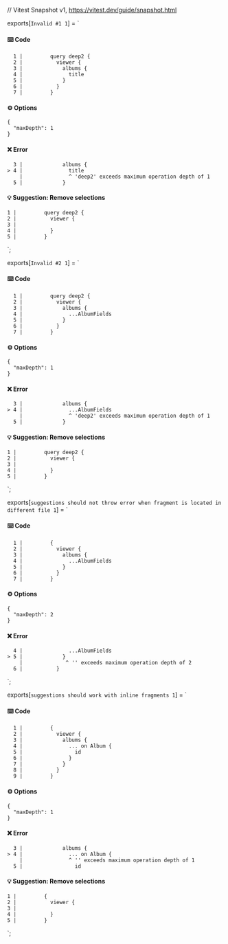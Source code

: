 // Vitest Snapshot v1, https://vitest.dev/guide/snapshot.html

exports[`Invalid #1 1`] = `
#### ⌨️ Code

      1 |         query deep2 {
      2 |           viewer {
      3 |             albums {
      4 |               title
      5 |             }
      6 |           }
      7 |         }

#### ⚙️ Options

    {
      "maxDepth": 1
    }

#### ❌ Error

      3 |             albums {
    > 4 |               title
        |               ^ 'deep2' exceeds maximum operation depth of 1
      5 |             }

#### 💡 Suggestion: Remove selections

    1 |         query deep2 {
    2 |           viewer {
    3 |             
    4 |           }
    5 |         }
`;

exports[`Invalid #2 1`] = `
#### ⌨️ Code

      1 |         query deep2 {
      2 |           viewer {
      3 |             albums {
      4 |               ...AlbumFields
      5 |             }
      6 |           }
      7 |         }

#### ⚙️ Options

    {
      "maxDepth": 1
    }

#### ❌ Error

      3 |             albums {
    > 4 |               ...AlbumFields
        |               ^ 'deep2' exceeds maximum operation depth of 1
      5 |             }

#### 💡 Suggestion: Remove selections

    1 |         query deep2 {
    2 |           viewer {
    3 |             
    4 |           }
    5 |         }
`;

exports[`suggestions should not throw error when fragment is located in different file 1`] = `
#### ⌨️ Code

      1 |         {
      2 |           viewer {
      3 |             albums {
      4 |               ...AlbumFields
      5 |             }
      6 |           }
      7 |         }

#### ⚙️ Options

    {
      "maxDepth": 2
    }

#### ❌ Error

      4 |               ...AlbumFields
    > 5 |             }
        |              ^ '' exceeds maximum operation depth of 2
      6 |           }
`;

exports[`suggestions should work with inline fragments 1`] = `
#### ⌨️ Code

      1 |         {
      2 |           viewer {
      3 |             albums {
      4 |               ... on Album {
      5 |                 id
      6 |               }
      7 |             }
      8 |           }
      9 |         }

#### ⚙️ Options

    {
      "maxDepth": 1
    }

#### ❌ Error

      3 |             albums {
    > 4 |               ... on Album {
        |               ^ '' exceeds maximum operation depth of 1
      5 |                 id

#### 💡 Suggestion: Remove selections

    1 |         {
    2 |           viewer {
    3 |             
    4 |           }
    5 |         }
`;
